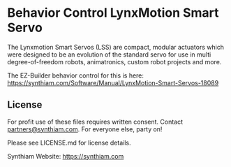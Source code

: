 # Behavior Control LynxMotion Smart Servo

The Lynxmotion Smart Servos (LSS) are compact, modular actuators which were designed to be an evolution of the standard servo for use in multi degree-of-freedom robots, animatronics, custom robot projects and more.

The EZ-Builder behavior control for this is here: https://synthiam.com/Software/Manual/LynxMotion-Smart-Servos-18089

## License

For profit use of these files requires written consent. Contact partners@synthiam.com. For everyone else, party on!

Please see LICENSE.md for license details.

Synthiam Website: https://synthiam.com
